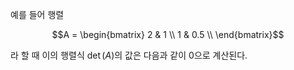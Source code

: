 예를 들어 행렬 

$$A = 
\begin{bmatrix} 
2 & 1 \\ 
1 & 0.5 \\ 
\end{bmatrix}$$

라 할 때 이의 행렬식 $\det(A)$의 값은 다음과 같이 0으로 계산된다.
